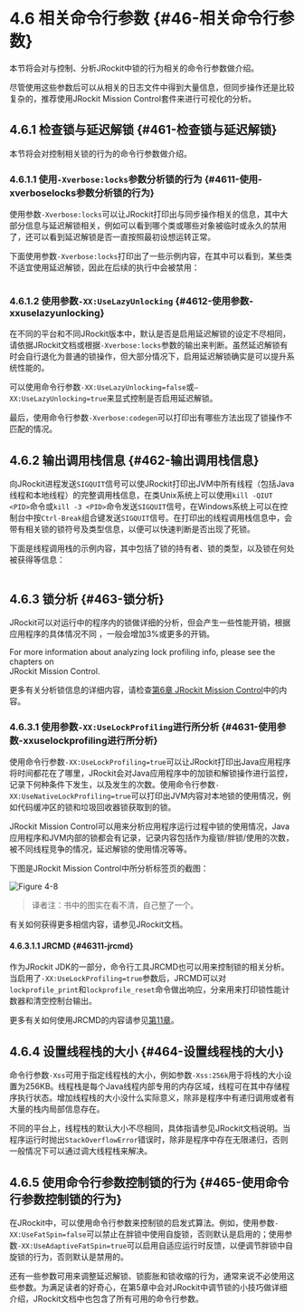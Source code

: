 # 4.6 相关命令行参数 {#46-相关命令行参数}

本节将会对与控制、分析JRockit中锁的行为相关的命令行参数做介绍。

尽管使用这些参数后可以从相关的日志文件中得到大量信息，但同步操作还是比较复杂的，推荐使用JRockit Mission Control套件来进行可视化的分析。



## 4.6.1 检查锁与延迟解锁 {#461-检查锁与延迟解锁}

本节将会对控制相关锁的行为的命令行参数做介绍。



### 4.6.1.1 使用`-Xverbose:locks`参数分析锁的行为 {#4611-使用-xverboselocks参数分析锁的行为}

使用参数`-Xverbose:locks`可以让JRockit打印出与同步操作相关的信息，其中大部分信息与延迟解锁相关，例如可以看到哪个类或哪些对象被临时或永久的禁用了，还可以看到延迟解锁是否一直按照最初设想运转正常。

下面使用参数`-Xverbose:locks`打印出了一些示例内容，在其中可以看到，某些类不适宜使用延迟解锁，因此在后续的执行中会被禁用：

```

```



### 4.6.1.2 使用参数`-XX:UseLazyUnlocking` {#4612-使用参数-xxuselazyunlocking}

在不同的平台和不同JRockit版本中，默认是否是启用延迟解锁的设定不尽相同，请依据JRockit文档或根据`-Xverbose:locks`参数的输出来判断。虽然延迟解锁有时会自行退化为普通的锁操作，但大部分情况下，启用延迟解锁确实是可以提升系统性能的。

可以使用命令行参数`-XX:UseLazyUnlocking=false`或`–XX:UseLazyUnlocking=true`来显式控制是否启用延迟解锁。

最后，使用命令行参数`-Xverbose:codegen`可以打印出有哪些方法出现了锁操作不匹配的情况。



## 4.6.2 输出调用栈信息 {#462-输出调用栈信息}

向JRockit进程发送`SIGQUIT`信号可以使JRockit打印出JVM中所有线程（包括Java线程和本地线程）的完整调用栈信息，在类Unix系统上可以使用`kill -QIUT <PID>`命令或`kill -3 <PID>`命令发送`SIGQUIT`信号，在Windows系统上可以在控制台中按`Ctrl-Break`组合键发送`SIGQUIT`信号。在打印出的线程调用栈信息中，会带有相关锁的锁符号及类型信息，以便可以快速判断是否出现了死锁。

下面是线程调用栈的示例内容，其中包括了锁的持有者、锁的类型，以及锁在何处被获得等信息：

```

```



## 4.6.3 锁分析 {#463-锁分析}

JRockit可以对运行中的程序内的锁做详细的分析，但会产生一些性能开销，根据应用程序的具体情况不同 ，一般会增加3%或更多的开销。

For more information about analyzing lock profiling info, please see the chapters on  
JRockit Mission Control.

更多有关分析锁信息的详细内容，请检查[第6章 JRockit Mission Control](../chap5/5.md#5)中的内容。



### 4.6.3.1 使用参数`-XX:UseLockProfiling`进行所分析 {#4631-使用参数-xxuselockprofiling进行所分析}

使用命令行参数`-XX:UseLockProfiling=true`可以让JRockit打印出Java应用程序将时间都花在了哪里，JRockit会对Java应用程序中的加锁和解锁操作进行监控，记录下何种条件下发生，以及发生的次数。使用命令行参数`-XX:UseNativeLockProfiling=true`可以打印出JVM内容对本地锁的使用情况，例如代码缓冲区的锁和垃圾回收器锁获取到的锁。

JRockit Mission Control可以用来分析应用程序运行过程中锁的使用情况，Java应用程序和JVM内部的锁都会有记录，记录内容包括作为瘦锁/胖锁/使用的次数，被不同线程竞争的情况，延迟解锁的使用情况等等。

下图是JRockit Mission Control中所分析标签页的截图：

![](../images/4-8.jpg "Figure 4-8")

> 译者注：书中的图实在看不清，自己整了一个。

有关如何获得更多相信内容，请参见JRockit文档。



#### 4.6.3.1.1 JRCMD {#46311-jrcmd}

作为JRockit JDK的一部分，命令行工具JRCMD也可以用来控制锁的相关分析。当启用了`-XX:UseLockProfiling=true`参数后，JRCMD可以对`lockprofile_print`和`lockprofile_reset`命令做出响应，分来用来打印锁性能计数器和清空控制台输出。

更多有关如何使用JRCMD的内容请参见[第11章](../chap11/11.md#11)。



## 4.6.4 设置线程栈的大小 {#464-设置线程栈的大小}

命令行参数`-Xss`可用于指定线程栈的大小，例如参数`-Xss:256k`用于将栈的大小设置为256KB。线程栈是每个Java线程内部专用的内存区域，线程可在其中存储程序执行状态。增加线程栈的大小没什么实际意义，除非是程序中有递归调用或者有大量的栈内局部信息存在。

不同的平台上，线程栈的默认大小不尽相同，具体指请参见JRockit文档说明。当程序运行时抛出`StackOverflowError`错误时，除非是程序中存在无限递归，否则一般情况下可以通过调大线程栈来解决。



## 4.6.5 使用命令行参数控制锁的行为 {#465-使用命令行参数控制锁的行为}

在JRockit中，可以使用命令行参数来控制锁的启发式算法。例如，使用参数`-XX:UseFatSpin=false`可以禁止在胖锁中使用自旋锁，否则默认是启用的；使用参数`-XX:UseAdaptiveFatSpin=true`可以启用自适应运行时反馈，以便调节胖锁中自旋锁的行为，否则默认是禁用的。

还有一些参数可用来调整延迟解锁、锁膨胀和锁收缩的行为，通常来说不必使用这些参数。为满足读者的好奇心，在第5章中会对JRockit中调节锁的小技巧做详细介绍，JRockit文档中也包含了所有可用的命令行参数。

